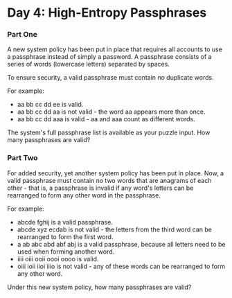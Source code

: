 # Day 4: High-Entropy Passphrases

### Part One

A new system policy has been put in place that requires all 
accounts to use a passphrase instead of simply a password.
A passphrase consists of a series of words (lowercase
letters) separated by spaces.

To ensure security, a valid passphrase must contain no
duplicate words.

For example:

 - aa bb cc dd ee is valid.
 - aa bb cc dd aa is not valid - the word aa appears more than once.
 - aa bb cc dd aaa is valid - aa and aaa count as different words.

The system's full passphrase list is available as your puzzle
input. How many passphrases are valid?

### Part Two

For added security, yet another system policy has been put
in place. Now, a valid passphrase must contain no two words
that are anagrams of each other - that is, a passphrase is
invalid if any word's letters can be rearranged to form any
other word in the passphrase.

For example:

 - abcde fghij is a valid passphrase.
 - abcde xyz ecdab is not valid - the letters from the third word can be rearranged to form the first word.
 - a ab abc abd abf abj is a valid passphrase, because all letters need to be used when forming another word.
 - iiii oiii ooii oooi oooo is valid.
 - oiii ioii iioi iiio is not valid - any of these words can be rearranged to form any other word.

Under this new system policy, how many passphrases are valid?
